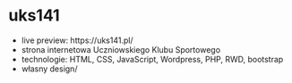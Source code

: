 # uks141

<ul>
  <li>live preview: https://uks141.pl/</li>
  <li>strona internetowa Uczniowskiego Klubu Sportowego</li>
  <li>technologie: HTML, CSS, JavaScript, Wordpress, PHP, RWD, bootstrap</li>
  <li>własny design/</li>
</ul>
